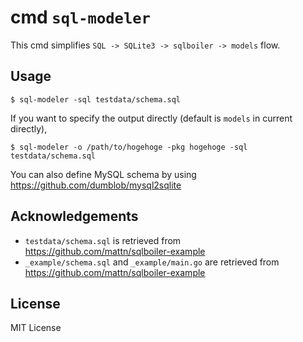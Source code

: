 # cmd `sql-modeler`

This cmd simplifies `SQL -> SQLite3 -> sqlboiler -> models` flow.

## Usage

`$ sql-modeler -sql testdata/schema.sql`

If you want to specify the output directly (default is `models` in current directly),

`$ sql-modeler -o /path/to/hogehoge -pkg hogehoge -sql testdata/schema.sql`

You can also define MySQL schema by using https://github.com/dumblob/mysql2sqlite

## Acknowledgements

- `testdata/schema.sql` is retrieved from https://github.com/mattn/sqlboiler-example
- `_example/schema.sql` and `_example/main.go` are retrieved from https://github.com/mattn/sqlboiler-example

## License

MIT License
